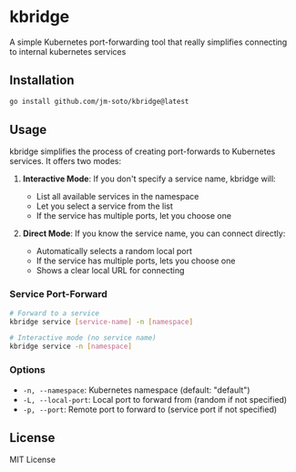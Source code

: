 # kbridge

A simple Kubernetes port-forwarding tool that really simplifies connecting to internal kubernetes services

## Installation

```bash
go install github.com/jm-soto/kbridge@latest
```

## Usage

kbridge simplifies the process of creating port-forwards to Kubernetes services. It offers two modes:

1. **Interactive Mode**: If you don't specify a service name, kbridge will:
   - List all available services in the namespace
   - Let you select a service from the list
   - If the service has multiple ports, let you choose one

2. **Direct Mode**: If you know the service name, you can connect directly:
   - Automatically selects a random local port
   - If the service has multiple ports, lets you choose one
   - Shows a clear local URL for connecting

### Service Port-Forward

```bash
# Forward to a service
kbridge service [service-name] -n [namespace]

# Interactive mode (no service name)
kbridge service -n [namespace]
```

### Options

- `-n, --namespace`: Kubernetes namespace (default: "default")
- `-L, --local-port`: Local port to forward from (random if not specified)
- `-p, --port`: Remote port to forward to (service port if not specified)

## License

MIT License
